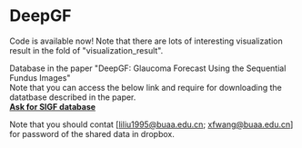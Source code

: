 # DeepGF
Code is available now! Note that there are lots of interesting visualization result in the fold of "visualization_result".

Database in the paper "DeepGF: Glaucoma Forecast Using the Sequential Fundus Images"<br/>
Note that you can access the below link and require for downloading the datatbase described in the paper.<br/>
<b>[Ask for SIGF database](https://www.dropbox.com/s/a0p05573xx37lfx/SIGF-database.rar?dl=0)</b> 

Note that you should contat [liliu1995@buaa.edu.cn; xfwang@buaa.edu.cn] for password of the shared data in dropbox.
